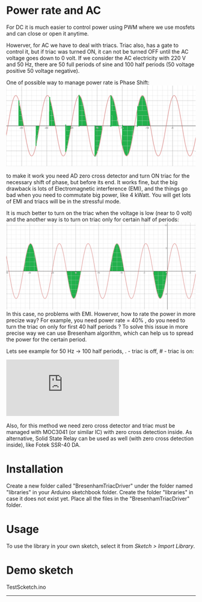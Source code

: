 # Power rate and AC #
For DC it is much easier to control power using PWM where we use mosfets and can close or open it anytime.

Howerver, for AC we have to deal with triacs. Triac also, has a gate to control it, but if triac was turned ON, 
it can not be turned OFF until the AC voltage goes down to 0 volt.
If we consider the AC electricity with 220 V and 50 Hz, there are 50 full periods of sine and 100 half periods (50 voltage positive 50 voltage negative).

One of possible way to manage power rate is Phase Shift:
![alt text](https://raw.githubusercontent.com/biletnikov/bresenham-triac-driver/master/Images/Phase-Shift.png)

to make it work you need AD zero cross detector and turn ON triac for the necessary shift of phase, but before its end.
It works fine, but the big drawback is lots of Electromagnetic interference (EMI), and the things go bad when you need to commutate big power, like 4 kWatt. 
You will get lots of EMI and triacs will be in the stressful mode.

It is much better to turn on the triac when the voltage is low (near to 0 volt) and the another way is to turn on triac only for certain half of periods:
![alt text](https://raw.githubusercontent.com/biletnikov/bresenham-triac-driver/master/Images/Bresenham.png)
In this case, no problems with EMI.
Howerver, how to rate the power in more precize way? For example, you need power rate = 40% , do you need to turn the triac on only for first 40 half periods ?
To solve this issue in more precise way we can use Bresenham algorithm, which can help us to spread the power for the certain period.

Lets see example for 50 Hz -> 100 half periods,  . - triac is off,  # - triac is on:

![alt text](https://raw.githubusercontent.com/biletnikov/bresenham-triac-driver/master/BresenhamAlgorithmExample.txt)

Also, for this method we need zero cross detector and triac must be managed with MOC3041 (or similar IC) with zero cross detection inside.
As alternative, Solid State Relay can be used as well (with zero cross detection inside), like Fotek SSR-40 DA.


# Installation #
Create a new folder called "BresenhamTriacDriver" under the folder named "libraries" in your Arduino sketchbook folder.
Create the folder "libraries" in case it does not exist yet. Place all the files in the "BresenhamTriacDriver" folder.

# Usage #
To use the library in your own sketch, select it from *Sketch > Import Library*.

# Demo sketch #
TestScketch.ino


-------------------------------------------------------------------------------------------------------------------
